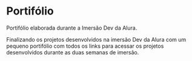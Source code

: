 # Portifólio
Portifólio elaborada durante a Imersão Dev da Alura.

Finalizando os projetos desenvolvidos na imersão Dev da Alura com um pequeno portifólio com todos os links para acessar os projetos desenvolvidos durante as duas semanas
de imersão.
